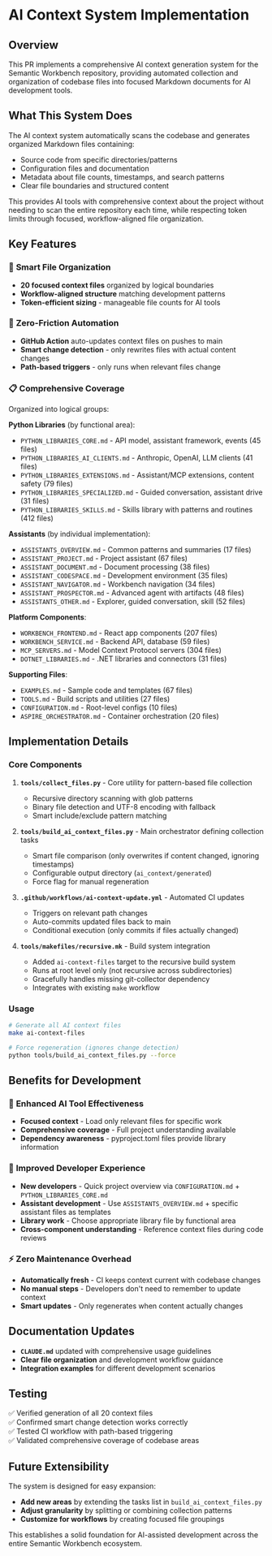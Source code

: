 # AI Context System Implementation

## Overview

This PR implements a comprehensive AI context generation system for the Semantic Workbench repository, providing automated collection and organization of codebase files into focused Markdown documents for AI development tools.

## What This System Does

The AI context system automatically scans the codebase and generates organized Markdown files containing:
- Source code from specific directories/patterns
- Configuration files and documentation  
- Metadata about file counts, timestamps, and search patterns
- Clear file boundaries and structured content

This provides AI tools with comprehensive context about the project without needing to scan the entire repository each time, while respecting token limits through focused, workflow-aligned file organization.

## Key Features

### 🎯 **Smart File Organization**
- **20 focused context files** organized by logical boundaries
- **Workflow-aligned structure** matching development patterns
- **Token-efficient sizing** - manageable file counts for AI tools

### 🔄 **Zero-Friction Automation**
- **GitHub Action** auto-updates context files on pushes to main
- **Smart change detection** - only rewrites files with actual content changes
- **Path-based triggers** - only runs when relevant files change

### 📋 **Comprehensive Coverage**
Organized into logical groups:

**Python Libraries** (by functional area):
- `PYTHON_LIBRARIES_CORE.md` - API model, assistant framework, events (45 files)
- `PYTHON_LIBRARIES_AI_CLIENTS.md` - Anthropic, OpenAI, LLM clients (41 files)  
- `PYTHON_LIBRARIES_EXTENSIONS.md` - Assistant/MCP extensions, content safety (79 files)
- `PYTHON_LIBRARIES_SPECIALIZED.md` - Guided conversation, assistant drive (31 files)
- `PYTHON_LIBRARIES_SKILLS.md` - Skills library with patterns and routines (412 files)

**Assistants** (by individual implementation):
- `ASSISTANTS_OVERVIEW.md` - Common patterns and summaries (17 files)
- `ASSISTANT_PROJECT.md` - Project assistant (67 files)
- `ASSISTANT_DOCUMENT.md` - Document processing (38 files)
- `ASSISTANT_CODESPACE.md` - Development environment (35 files)
- `ASSISTANT_NAVIGATOR.md` - Workbench navigation (34 files)
- `ASSISTANT_PROSPECTOR.md` - Advanced agent with artifacts (48 files)
- `ASSISTANTS_OTHER.md` - Explorer, guided conversation, skill (52 files)

**Platform Components**:
- `WORKBENCH_FRONTEND.md` - React app components (207 files)
- `WORKBENCH_SERVICE.md` - Backend API, database (59 files)
- `MCP_SERVERS.md` - Model Context Protocol servers (304 files)
- `DOTNET_LIBRARIES.md` - .NET libraries and connectors (31 files)

**Supporting Files**:
- `EXAMPLES.md` - Sample code and templates (67 files)
- `TOOLS.md` - Build scripts and utilities (27 files)
- `CONFIGURATION.md` - Root-level configs (10 files)
- `ASPIRE_ORCHESTRATOR.md` - Container orchestration (20 files)

## Implementation Details

### Core Components

1. **`tools/collect_files.py`** - Core utility for pattern-based file collection
   - Recursive directory scanning with glob patterns
   - Binary file detection and UTF-8 encoding with fallback
   - Smart include/exclude pattern matching

2. **`tools/build_ai_context_files.py`** - Main orchestrator defining collection tasks
   - Smart file comparison (only overwrites if content changed, ignoring timestamps)
   - Configurable output directory (`ai_context/generated`)
   - Force flag for manual regeneration

3. **`.github/workflows/ai-context-update.yml`** - Automated CI updates
   - Triggers on relevant path changes
   - Auto-commits updated files back to main
   - Conditional execution (only commits if files actually changed)

4. **`tools/makefiles/recursive.mk`** - Build system integration
   - Added `ai-context-files` target to the recursive build system
   - Runs at root level only (not recursive across subdirectories)
   - Gracefully handles missing git-collector dependency
   - Integrates with existing `make` workflow

### Usage

```bash
# Generate all AI context files
make ai-context-files

# Force regeneration (ignores change detection)
python tools/build_ai_context_files.py --force
```

## Benefits for Development

### 🚀 **Enhanced AI Tool Effectiveness**
- **Focused context** - Load only relevant files for specific work
- **Comprehensive coverage** - Full project understanding available
- **Dependency awareness** - pyproject.toml files provide library information

### 📖 **Improved Developer Experience**  
- **New developers** - Quick project overview via `CONFIGURATION.md` + `PYTHON_LIBRARIES_CORE.md`
- **Assistant development** - Use `ASSISTANTS_OVERVIEW.md` + specific assistant files as templates
- **Library work** - Choose appropriate library file by functional area
- **Cross-component understanding** - Reference context files during code reviews

### ⚡ **Zero Maintenance Overhead**
- **Automatically fresh** - CI keeps context current with codebase changes
- **No manual steps** - Developers don't need to remember to update context
- **Smart updates** - Only regenerates when content actually changes

## Documentation Updates

- **`CLAUDE.md`** updated with comprehensive usage guidelines
- **Clear file organization** and development workflow guidance
- **Integration examples** for different development scenarios

## Testing

✅ Verified generation of all 20 context files  
✅ Confirmed smart change detection works correctly  
✅ Tested CI workflow with path-based triggering  
✅ Validated comprehensive coverage of codebase areas

## Future Extensibility

The system is designed for easy expansion:
- **Add new areas** by extending the tasks list in `build_ai_context_files.py`
- **Adjust granularity** by splitting or combining collection patterns
- **Customize for workflows** by creating focused file groupings

This establishes a solid foundation for AI-assisted development across the entire Semantic Workbench ecosystem.